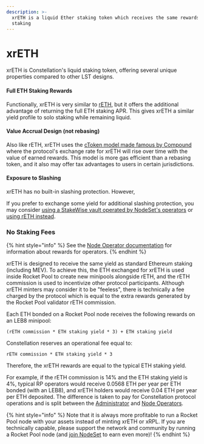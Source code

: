 ```yaml
---
description: >-
  xrETH is a liquid Ether staking token which receives the same rewards as solo
  staking
---
```


# xrETH

xrETH is Constellation's liquid staking token, offering several unique properties compared to other LST designs.

#### Full ETH Staking Rewards

Functionally, xrETH is very similar to [rETH](https://docs.rocketpool.net/guides/staking/overview#the-reth-token), but it offers the additional advantage of returning the full ETH staking APR. This gives xrETH a similar yield profile to solo staking while remaining liquid.

#### Value Accrual Design (not rebasing)

Also like rETH, xrETH uses the [cToken model made famous by Compound](https://docs.compound.finance/v2/ctokens/) where the protocol's  exchange rate for xrETH will rise over time with the value of earned rewards. This model is more gas efficient than a rebasing token, and it also may offer tax advantages to users in certain jurisdictions.

#### **Exposure to Slashing**

xrETH has no built-in slashing protection. However,&#x20;

If you prefer to exchange some yield for additional slashing protection, you may consider [using a StakeWise vault operated by NodeSet's operators](broken-reference) or [using rETH instead](https://stake.rocketpool.net/).

### No Staking Fees

{% hint style="info" %}
See the [Node Operator documentation](node-operators.md#node-operator-rewards) for information about rewards for operators.
{% endhint %}

xrETH is designed to receive the same yield as standard Ethereum staking (including MEV). To achieve this, the ETH exchanged for xrETH is used inside Rocket Pool to create new minipools alongside rETH, and the rETH commission is used to incentivize other protocol participants. Although xrETH minters may consider it to be "feeless", there is technically a fee charged by the protocol which is equal to the extra rewards generated by the Rocket Pool validator rETH commission.

Each ETH bonded on a Rocket Pool node receives the following rewards on an LEB8 minipool:

`(rETH commission * ETH staking yield * 3) + ETH staking yield`

Constellation reserves an operational fee equal to:

`rETH commission * ETH staking yield * 3`

Therefore, the xrETH rewards are equal to the typical ETH staking yield.

For example, if the rETH commission is 14% and the ETH staking yield is 4%, typical RP operators would receive 0.0568 ETH per year per ETH bonded (with an LEB8), and xrETH holders would receive 0.04 ETH per year per ETH deposited. The difference is taken to pay for Constellation protocol operations and is split between the [Administrator](administrator.md) and [Node Operators](node-operators.md).

{% hint style="info" %}
Note that it is always more profitable to run a Rocket Pool node with your assets instead of minting xrETH or xRPL. If you are technically capable, please support the network and community by running a Rocket Pool node (and [join NodeSet](https://nodeset.io/join) to earn even more)!
{% endhint %}
